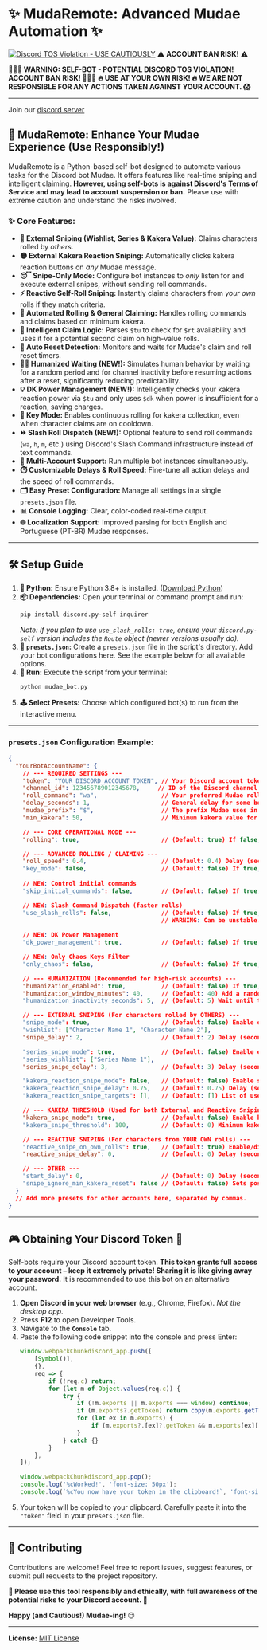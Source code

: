 # ✨ MudaRemote: Advanced Mudae Automation ✨

[![Discord TOS Violation - **USE CAUTIOUSLY**](https://img.shields.io/badge/Discord%20TOS-VIOLATION-red)](https://discord.com/terms) ⚠️ **ACCOUNT BAN RISK!** ⚠️

**🛑🛑🛑 WARNING: SELF-BOT - POTENTIAL DISCORD TOS VIOLATION! ACCOUNT BAN RISK! 🛑🛑🛑**
**🔥 USE AT YOUR OWN RISK! 🔥 WE ARE NOT RESPONSIBLE FOR ANY ACTIONS TAKEN AGAINST YOUR ACCOUNT. 😱**

---

Join our [discord server](https://discord.gg/4WHXkDzuZx)

## 🚀 MudaRemote: Enhance Your Mudae Experience (Use Responsibly!)

MudaRemote is a Python-based self-bot designed to automate various tasks for the Discord bot Mudae. It offers features like real-time sniping and intelligent claiming. **However, using self-bots is against Discord's Terms of Service and may lead to account suspension or ban.** Please use with extreme caution and understand the risks involved.

### ✨ Core Features:

*   **🎯 External Sniping (Wishlist, Series & Kakera Value):** Claims characters rolled by *others*.
*   **🟡 External Kakera Reaction Sniping:** Automatically clicks kakera reaction buttons on *any* Mudae message.
*   **😴 Snipe-Only Mode:** Configure bot instances to *only* listen for and execute external snipes, without sending roll commands.
*   **⚡ Reactive Self-Roll Sniping:** Instantly claims characters from *your own* rolls if they match criteria.
*   **🤖 Automated Rolling & General Claiming:** Handles rolling commands and claims based on minimum kakera.
*   **🥇 Intelligent Claim Logic:** Parses `$tu` to check for `$rt` availability and uses it for a potential second claim on high-value rolls.
*   **🔄 Auto Reset Detection:** Monitors and waits for Mudae's claim and roll reset timers.
*   **🚶‍♂️ Humanized Waiting (NEW!):** Simulates human behavior by waiting for a random period and for channel inactivity before resuming actions after a reset, significantly reducing predictability.
*   **💡 DK Power Management (NEW!):** Intelligently checks your kakera reaction power via `$tu` and only uses `$dk` when power is insufficient for a reaction, saving charges.
*   **🔑 Key Mode:** Enables continuous rolling for kakera collection, even when character claims are on cooldown.
*   **⏩ Slash Roll Dispatch (NEW!):** Optional feature to send roll commands (`wa`, `h`, `m`, etc.) using Discord's Slash Command infrastructure instead of text commands.
*   **👯 Multi-Account Support:** Run multiple bot instances simultaneously.
*   **⏱️ Customizable Delays & Roll Speed:** Fine-tune all action delays and the speed of roll commands.
*   **🗂️ Easy Preset Configuration:** Manage all settings in a single `presets.json` file.
*   **📊 Console Logging:** Clear, color-coded real-time output.
*   **🌐 Localization Support:** Improved parsing for both English and Portuguese (PT-BR) Mudae responses.

---

## 🛠️ Setup Guide

1.  **🐍 Python:** Ensure Python 3.8+ is installed. ([Download Python](https://www.python.org/downloads/))
2.  **📦 Dependencies:** Open your terminal or command prompt and run:
    ```bash
    pip install discord.py-self inquirer
    ```
    *Note: If you plan to use `use_slash_rolls: true`, ensure your `discord.py-self` version includes the `Route` object (newer versions usually do).*
3.  **📝 `presets.json`:** Create a `presets.json` file in the script's directory. Add your bot configurations here. See the example below for all available options.
4.  **🚀 Run:** Execute the script from your terminal:
    ```bash
    python mudae_bot.py
    ```
5.  **🕹️ Select Presets:** Choose which configured bot(s) to run from the interactive menu.

---

### `presets.json` Configuration Example:

```json
{
  "YourBotAccountName": {
    // --- REQUIRED SETTINGS ---
    "token": "YOUR_DISCORD_ACCOUNT_TOKEN", // Your Discord account token. KEEP THIS EXTREMELY SECRET!
    "channel_id": 123456789012345678,     // ID of the Discord channel for Mudae commands.
    "roll_command": "wa",                  // Your preferred Mudae roll command (e.g., wa, hg, w, ma).
    "delay_seconds": 1,                    // General delay for some bot actions (e.g., after $tu).
    "mudae_prefix": "$",                   // The prefix Mudae uses in your server (usually "$").
    "min_kakera": 50,                      // Minimum kakera value for general (post-roll batch) claims.

    // --- CORE OPERATIONAL MODE ---
    "rolling": true,                       // (Default: true) If false, bot enters SNIPE-ONLY mode: no rolling, only external snipes.

    // --- ADVANCED ROLLING / CLAIMING ---
    "roll_speed": 0.4,                     // (Default: 0.4) Delay (seconds) between individual text roll commands.
    "key_mode": false,                     // (Default: false) If true, rolls for kakera even without a claim right.
    
    // NEW: Control initial commands
    "skip_initial_commands": false,        // (Default: false) If true, skips $limroul, $dk, and $daily on startup, going straight to $tu.

    // NEW: Slash Command Dispatch (faster rolls)
    "use_slash_rolls": false,              // (Default: false) If true, attempts to send roll commands using Discord's slash command API. 
                                           // WARNING: Can be unstable. If failures occur, the bot automatically reverts to text commands.
                                           
    // NEW: DK Power Management
    "dk_power_management": true,           // (Default: false) If true, checks kakera power in $tu and only uses $dk if necessary (needs $tu access).

    // NEW: Only Chaos Keys Filter
    "only_chaos": false,                   // (Default: false) If true, only clicks kakera buttons on characters with 10+ keys (chaos keys).

    // --- HUMANIZATION (Recommended for high-risk accounts) ---
    "humanization_enabled": true,          // (Default: false) If true, uses humanized waiting after resets.
    "humanization_window_minutes": 40,     // (Default: 40) Add a random wait up to this duration after the reset time.
    "humanization_inactivity_seconds": 5,  // (Default: 5) Wait until the channel is inactive for this duration before resuming rolls.

    // --- EXTERNAL SNIPING (For characters rolled by OTHERS) ---
    "snipe_mode": true,                    // (Default: false) Enable external wishlist sniping.
    "wishlist": ["Character Name 1", "Character Name 2"],
    "snipe_delay": 2,                      // (Default: 2) Delay (seconds) before sniping (wishlist/kakera value).

    "series_snipe_mode": true,             // (Default: false) Enable external series sniping.
    "series_wishlist": ["Series Name 1"],
    "series_snipe_delay": 3,               // (Default: 3) Delay (seconds) before sniping a series character.

    "kakera_reaction_snipe_mode": false,   // (Default: false) Enable sniping of kakera reaction buttons on any Mudae message.
    "kakera_reaction_snipe_delay": 0.75,   // (Default: 0.75) Delay (seconds) before clicking an external kakera reaction.
    "kakera_reaction_snipe_targets": [],   // (Default: []) List of usernames to target. If empty, snipes all users. If set, only snipes characters owned by these users.

    // --- KAKERA THRESHOLD (Used for both External and Reactive Sniping) ---
    "kakera_snipe_mode": true,             // (Default: false) Enable heart claims based on kakera value for both external and reactive snipes.
    "kakera_snipe_threshold": 100,         // (Default: 0) Minimum kakera value to trigger the heart claims.

    // --- REACTIVE SNIPING (For characters from YOUR OWN rolls) ---
    "reactive_snipe_on_own_rolls": true,   // (Default: true) Enable/disable INSTANT claims during your own rolls (based on WL, Series WL, or Kakera Threshold).
    "reactive_snipe_delay": 0,             // (Default: 0) Delay (seconds) before claiming during reactive snipe on own rolls. Useful for appearing more natural.

    // --- OTHER ---
    "start_delay": 0,                      // (Default: 0) Delay (seconds) before the bot starts after being selected.
    "snipe_ignore_min_kakera_reset": false // (Default: false) Sets post-roll min_kakera to 0 if your claim reset is <1hr away.
  }
  // Add more presets for other accounts here, separated by commas.
}
```

---

## 🎮 Obtaining Your Discord Token 🔑

Self-bots require your Discord account token. **This token grants full access to your account – keep it extremely private! Sharing it is like giving away your password.** It is recommended to use this bot on an alternative account.

1.  **Open Discord in your web browser** (e.g., Chrome, Firefox). *Not the desktop app.*
2.  Press **F12** to open Developer Tools.
3.  Navigate to the **`Console`** tab.
4.  Paste the following code snippet into the console and press Enter:
    ```javascript
    window.webpackChunkdiscord_app.push([
    	[Symbol()],
    	{},
    	req => {
    		if (!req.c) return;
    		for (let m of Object.values(req.c)) {
    			try {
    				if (!m.exports || m.exports === window) continue;
    				if (m.exports?.getToken) return copy(m.exports.getToken());
    				for (let ex in m.exports) {
    					if (m.exports?.[ex]?.getToken && m.exports[ex][Symbol.toStringTag] !== 'IntlMessagesProxy') return copy(m.exports[ex].getToken());
    				}
    			} catch {}
    		}
    	},
    ]);

    window.webpackChunkdiscord_app.pop();
    console.log('%cWorked!', 'font-size: 50px');
    console.log(`%cYou now have your token in the clipboard!`, 'font-size: 16px');
    ```
5.  Your token will be copied to your clipboard. Carefully paste it into the `"token"` field in your `presets.json` file.

---

## 🤝 Contributing

Contributions are welcome! Feel free to report issues, suggest features, or submit pull requests to the project repository.

**🙏 Please use this tool responsibly and ethically, with full awareness of the potential risks to your Discord account. 🙏**

**Happy (and Cautious!) Mudae-ing!** 😉

---
**License:** [MIT License](LICENSE)
